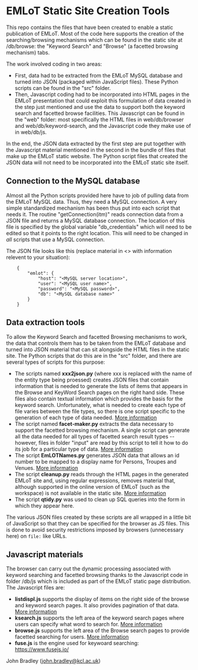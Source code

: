 # EMLoT Static Site Creation Tools
This repo contains the files that have been created to enable a static publication of EMLoT.  Most of the code here supports the creation of the searching/browsing mechanisms which can be found in the static site at /db/browse: the "Keyword Search" and "Browse" (a facetted browsing mechanism) tabs.

The work involved coding in two areas:
* First, data had to be extracted from the EMLoT MySQL database and turned into JSON (packaged within JavaScript files). These Python scripts can be found in the "src" folder.
* Then, Javascript coding had to be incorporated into HTML pages in the EMLoT presentation that could exploit this formulation of data created in the step just mentioned and use the data to support both the keyword search and facetted browse facilities. This Javascript can be found in the "web" folder: most specifically the HTML files in web/db/browser and web/db/keyword-search, and the Javascript code they make use of in web/db/js.

In the end, the JSON data extracted by the first step are put together with the Javascript material mentioned in the second in the bundle of files that make up the EMLoT static website.  The Python script files that created the JSON data will not need to be incorporated into the EMLoT static site itself.

## Connection to the MySQL database
Almost all the Python scripts provided here have to job of pulling data from the EMLoT MySQL data.  Thus, they need a MySQL connection. A very simple standardized mechanism has been thus put into each script that needs it.  The routine "getConnection(itm)" reads connection data from a JSON file and returns a MySQL database connection. The location of this file is specified by the global variable "db_credentials" which will need to be edited so that it points to the right location.  This will need to be changed in *all* scripts that use a MySQL connection.

The JSON file looks like this (replace material in <> with information relevent to your situation):
```
    {  
        "emlot": {  
            "host": "<MySQL server location>",  
            "user": "<MySQL user name>",  
            "password": "<MySQL password>",  
            "db": "<MySQL database name>"  
        }  
    }
```

## Data extraction tools
To allow the Keyword Search and facetted Browsing mechanisms to work, the data that controls them has to be taken from the EMLoT database and turned into JSON material that can sit alongside the HTML files in the static site.  The Python scripts that do this are in the "src" folder, and there are several types of scripts for this purpose:
* The scripts named **xxx2json.py** (where xxx is replaced with the name of the entity type being proessed) creates JSON files that contain information that is needed to generate the lists of items that appears in the Browse and KeyWord Search pages on the right hand side.  These files also contain textual information which provides the basis for the keyword search.  Unfortunately, what is needed to create each type of file varies between the file types, so there is one script specific to the generation of each type of data needed. [More information](./xxx2json-py.md)
* The script named **facet-maker.py** extracts the data necessary to support the facetted browsing mechanism. A single script can generate all the data needed for all types of facetted search result types -- however, files in folder "input" are read by this script to tell it how to do its job for a particular type of data. [More information](./facet-maker-py.md)
* The script **EmLOTNames.py** generates JSON data that allows an id number to be mapped to a display name for Persons, Troupes and Venues. [More information](./EMLOTNames-py.md)
* The script **cleanup.py** reads through the HTML pages in the generated EMLoT site and, using regular expressions, removes material that, although supported in the online version of EMLoT (such as the workspace) is not available in the static site.  [More information](./cleanup-py.md)
* The script **qtidy.py** was used to clean up SQL queries into the form in which they appear here.

The various JSON files created by these scripts are all wrapped in a little bit of JavaScript so that they can be specified for the browser as JS files.  This is done to avoid security restrictions imposed by browsers (unnecessary here) on `file:` like URLs.

## Javascript materials
The browser can carry out the dynamic processing associated with keyword searching and facetted browsing thanks to the Javascript code in folder /db/js which is included as part of the EMLoT static page distribution.  The Javascript files are:

* **listdispl.js** supports the display of items on the right side of the browse and keyword search pages.  It also provides pagination of that data. [More information](./listdispl-js.md)
* **ksearch.js** supports the left area of the keyword search pages where users can specify what word to search for. [More information](./ksearch-js.md)
* **browse.js** supports the left area of the Browse search pages to provide facetted searching for users. [More information](./browse-js.md)
* **fuse.js** is the engine used for keywoard searching: https://www.fusejs.io/


John Bradley (john.bradley@kcl.ac.uk)
